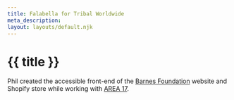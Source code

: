 ```yaml
---
title: Falabella for Tribal Worldwide
meta_description:
layout: layouts/default.njk
---
```


# {{ title }}

Phil created the accessible front-end of the [Barnes Foundation](https://www.barnesfoundation.org/) website and Shopify store while working with [AREA 17](https://area17.com/).
